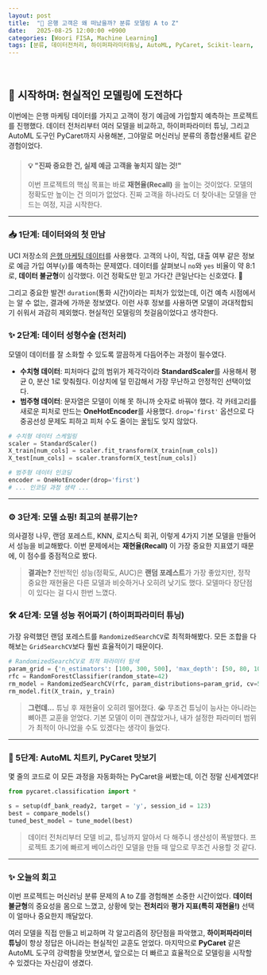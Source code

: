 ```yaml
---
layout: post
title:  "🏦 은행 고객은 왜 떠났을까? 분류 모델링 A to Z"
date:   2025-08-25 12:00:00 +0900
categories: [Woori FISA, Machine Learning]
tags: [분류, 데이터전처리, 하이퍼파라미터튜닝, AutoML, PyCaret, Scikit-learn, '#우리FIS아카데미', '#우리FISA', '#AI엔지니어링', '#K-디지털트레이닝', '#우리에프아이에스', '#글로벌소프트웨어캠퍼스']
---
```


<br>

## :tropical_drink: 시작하며: 현실적인 모델링에 도전하다

이번에는 은행 마케팅 데이터를 가지고 고객이 정기 예금에 가입할지 예측하는 프로젝트를 진행했다. 데이터 전처리부터 여러 모델을 비교하고, 하이퍼파라미터 튜닝, 그리고 AutoML 도구인 PyCaret까지 사용해본, 그야말로 머신러닝 분류의 종합선물세트 같은 경험이었다. 

> #### 💡 "진짜 중요한 건, 실제 예금 고객을 놓치지 않는 것!"
> 이번 프로젝트의 핵심 목표는 바로 **재현율(Recall)** 을 높이는 것이었다. 모델의 정확도만 높이는 건 의미가 없었다. 진짜 고객을 하나라도 더 찾아내는 모델을 만드는 여정, 지금 시작한다.

---

### 📥 1단계: 데이터와의 첫 만남

UCI 저장소의 [은행 마케팅 데이터](https://archive.ics.uci.edu/ml/datasets/Bank+Marketing)를 사용했다. 고객의 나이, 직업, 대출 여부 같은 정보로 예금 가입 여부(`y`)를 예측하는 문제였다. 데이터를 살펴보니 `no`와 `yes` 비율이 약 8:1로, **데이터 불균형**이 심각했다. 이건 정확도만 믿고 가다간 큰일난다는 신호였다. 🚨

그리고 중요한 발견! `duration`(통화 시간)이라는 피처가 있었는데, 이건 예측 시점에서는 알 수 없는, 결과에 가까운 정보였다. 이런 사후 정보를 사용하면 모델이 과대적합되기 쉬워서 과감히 제외했다. 현실적인 모델링의 첫걸음이었다고 생각한다.

### ✨ 2단계: 데이터 성형수술 (전처리)

모델이 데이터를 잘 소화할 수 있도록 깔끔하게 다듬어주는 과정이 필수였다.

-   **수치형 데이터**: 피처마다 값의 범위가 제각각이라 **StandardScaler**를 사용해서 평균 0, 분산 1로 맞춰줬다. 이상치에 덜 민감해서 가장 무난하고 안정적인 선택이었다.
-   **범주형 데이터**: 문자열은 모델이 이해 못 하니까 숫자로 바꿔야 했다. 각 카테고리를 새로운 피처로 만드는 **OneHotEncoder**를 사용했다. `drop='first'` 옵션으로 다중공선성 문제도 피하고 피처 수도 줄이는 꿀팁도 잊지 않았다.

```python
# 수치형 데이터 스케일링
scaler = StandardScaler()
X_train[num_cols] = scaler.fit_transform(X_train[num_cols])
X_test[num_cols] = scaler.transform(X_test[num_cols])

# 범주형 데이터 인코딩
encoder = OneHotEncoder(drop='first')
# ... 인코딩 과정 생략 ...
```

---

### ⚙️ 3단계: 모델 쇼핑! 최고의 분류기는?

의사결정 나무, 랜덤 포레스트, KNN, 로지스틱 회귀, 이렇게 4가지 기본 모델을 만들어서 성능을 비교해봤다. 이번 문제에서는 **재현율(Recall)** 이 가장 중요한 지표였기 때문에, 이 점수를 중점적으로 봤다.

> **결과는?** 전반적인 성능(정확도, AUC)은 **랜덤 포레스트**가 가장 좋았지만, 정작 중요한 재현율은 다른 모델과 비슷하거나 오히려 낮기도 했다. 모델마다 장단점이 있다는 걸 다시 한번 느꼈다.

### 🛠️ 4단계: 모델 성능 쥐어짜기 (하이퍼파라미터 튜닝)

가장 유력했던 랜덤 포레스트를 `RandomizedSearchCV`로 최적화해봤다. 모든 조합을 다 해보는 `GridSearchCV`보다 훨씬 효율적이기 때문이다.

```python
# RandomizedSearchCV로 최적 파라미터 탐색
param_grid = {'n_estimators': [100, 300, 500], 'max_depth': [50, 80, 100], ...}
rfc = RandomForestClassifier(random_state=42)
rm_model = RandomizedSearchCV(rfc, param_distributions=param_grid, cv=5, scoring='recall', n_iter=5)
rm_model.fit(X_train, y_train)
```

> **그런데...** 튜닝 후 재현율이 오히려 떨어졌다. 😭 무조건 튜닝이 능사는 아니라는 뼈아픈 교훈을 얻었다. 기본 모델이 이미 괜찮았거나, 내가 설정한 파라미터 범위가 최적이 아니었을 수도 있겠다는 생각이 들었다.

---

### 🤖 5단계: AutoML 치트키, PyCaret 맛보기

몇 줄의 코드로 이 모든 과정을 자동화하는 PyCaret을 써봤는데, 이건 정말 신세계였다!

```python
from pycaret.classification import *

s = setup(df_bank_ready2, target = 'y', session_id = 123)
best = compare_models()
tuned_best_model = tune_model(best)
```

> 데이터 전처리부터 모델 비교, 튜닝까지 알아서 다 해주니 생산성이 폭발했다. 프로젝트 초기에 빠르게 베이스라인 모델을 만들 때 앞으로 무조건 사용할 것 같다.

---

### ✨ 오늘의 회고

이번 프로젝트는 머신러닝 분류 문제의 A to Z를 경험해본 소중한 시간이었다. **데이터 불균형**의 중요성을 몸으로 느꼈고, 상황에 맞는 **전처리**와 **평가 지표(특히 재현율!)** 선택이 얼마나 중요한지 깨달았다.

여러 모델을 직접 만들고 비교하며 각 알고리즘의 장단점을 파악했고, **하이퍼파라미터 튜닝**이 항상 정답은 아니라는 현실적인 교훈도 얻었다. 마지막으로 **PyCaret** 같은 AutoML 도구의 강력함을 맛보면서, 앞으로는 더 빠르고 효율적으로 모델링을 시작할 수 있겠다는 자신감이 생겼다.